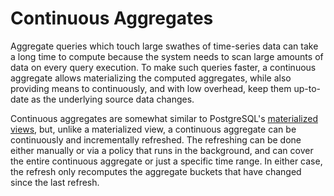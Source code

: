 # Continuous Aggregates

Aggregate queries which touch large swathes of time-series data can
take a long time to compute because the system needs to scan large
amounts of data on every query execution. To make such queries faster,
a continuous aggregate allows materializing the computed aggregates,
while also providing means to continuously, and with low overhead,
keep them up-to-date as the underlying source data changes.

Continuous aggregates are somewhat similar to PostgreSQL's
[materialized views][postgres-materialized-views], but, unlike a
materialized view, a continuous aggregate can be continuously and
incrementally refreshed. The refreshing can be done either manually or
via a policy that runs in the background, and can cover the entire
continuous aggregate or just a specific time range. In either case,
the refresh only recomputes the aggregate buckets that have changed
since the last refresh.

[postgres-materialized-views]: https://www.postgresql.org/docs/current/rules-materializedviews.html